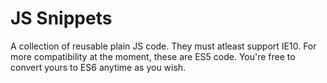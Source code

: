 # JS Snippets
A collection of reusable plain JS code. They must atleast support IE10. For more compatibility at the moment, these are ES5 code. You're free to convert yours to ES6 anytime as you wish.
